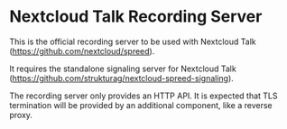 # Nextcloud Talk Recording Server

This is the official recording server to be used with Nextcloud Talk (https://github.com/nextcloud/spreed).

It requires the standalone signaling server for Nextcloud Talk (https://github.com/strukturag/nextcloud-spreed-signaling).

The recording server only provides an HTTP API. It is expected that TLS termination will be provided by an additional component, like a reverse proxy. 
